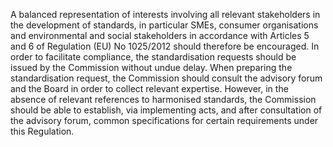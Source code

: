 A  balanced  representation  of  interests  involving  all  relevant  stakeholders  in  the  development  of  standards,  in particular  SMEs,  consumer organisations and environmental and social stakeholders in accordance with Articles 5 and  6  of  Regulation  (EU)  No  1025/2012  should  therefore  be  encouraged.  In  order  to  facilitate  compliance,  the standardisation requests should be issued by the Commission  without  undue  delay. When  preparing  the standardisation  request,  the  Commission  should  consult  the  advisory  forum  and  the  Board  in  order  to  collect relevant expertise. However, in the absence of relevant references to harmonised standards, the Commission should be able to establish, via implementing acts, and after consultation of the advisory forum, common specifications for certain requirements under this Regulation. 
